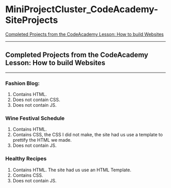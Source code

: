 # MiniProjectCluster_CodeAcademy-SiteProjects

[Completed Projects from the CodeAcademy Lesson: How to build Websites](https://www.codecademy.com/learn/paths/learn-how-to-build-websites)

----------------------
## Completed Projects from the CodeAcademy Lesson: How to build Websites
----------------------
### Fashion Blog:

1. Contains HTML.
2. Does not contain CSS.
3. Does not contain JS.

### Wine Festival Schedule

1. Contains HTML.
2. Contains CSS, the CSS I did not make, the site had us use a template to prettify the HTML we made.
3. Does not contain JS.

### Healthy Recipes

1. Contains HTML. The site had us use an HTML Template.
2. Contains CSS.
3. Does not contain JS.
